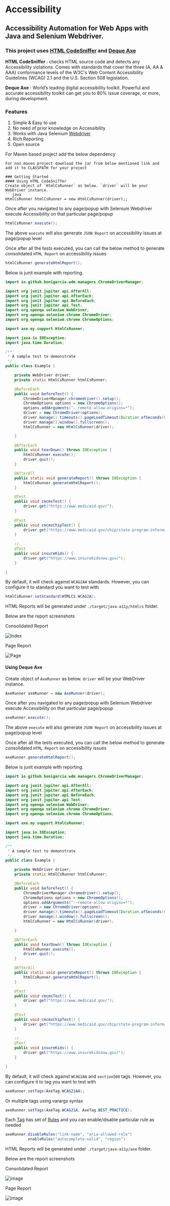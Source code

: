 # Accessibility
## Accessibility Automation for Web Apps with Java and Selenium Webdriver.

### This project uses [HTML CodeSniffer](https://squizlabs.github.io/HTML_CodeSniffer/) and [Deque Axe](https://www.deque.com/)

**HTML CodeSniffer** : checks HTML source code and detects any Accessibility violations. Comes with standards that cover the three (A, AA & AAA) conformance levels of the W3C's Web Content Accessibility Guidelines (WCAG) 2.1 and the U.S. Section 508 legislation.

**Deque Axe** : World’s leading digital accessibility toolkit. Powerful and accurate accessibility toolkit can get you to 80% issue coverage, or more, during development.


### Features
1. Simple & Easy to use
2. No need of prior knowledge on Accessibility
3. Works with Java Selenium [Webdriver](https://www.selenium.dev/projects/)
4. Rich Reporting
5. Open source

For Maven based project add the below dependency

```
For non maven project download the jar from below mentioned link and add it to CLASSPATH for your project

### Getting Started
#### Using HTML CodeSniffer
Create object of `HtmlCsRunner` as below. `driver` will be your WebDriver instance.
```java
HtmlCsRunner htmlCsRunner = new HtmlCsRunner(driver);;
```

Once after you navigated to any page/popup with Selenium Webdriver execute Accessibility on that particular page/popup
```java
htmlCsRunner.execute();
```

The above `execute` will also generate `JSON Report` on accessibility issues at page/popup level

Once after all the tests executed, you can call the below method to generate consolidated `HTML Report` on accessibility issues
```java
htmlCsRunner.generateHtmlReport();
```

Below is junit example with reporting.

```java
import io.github.bonigarcia.wdm.managers.ChromeDriverManager;

import org.junit.jupiter.api.AfterAll;
import org.junit.jupiter.api.AfterEach;
import org.junit.jupiter.api.BeforeEach;
import org.junit.jupiter.api.Test;
import org.openqa.selenium.WebDriver;
import org.openqa.selenium.chrome.ChromeDriver;
import org.openqa.selenium.chrome.ChromeOptions;

import axe.my.support.HtmlCsRunner;

import java.io.IOException;
import java.time.Duration;

/**
 * A sample test to demonstrate
 */
public class Example {

    private WebDriver driver;
    private static HtmlCsRunner htmlCsRunner;

    @BeforeEach
    public void beforeTest() {
        ChromeDriverManager.chromedriver().setup();
        ChromeOptions options = new ChromeOptions();
        options.addArguments("--remote-allow-origins=*");
        driver = new ChromeDriver(options);
        driver.manage().timeouts().pageLoadTimeout(Duration.ofSeconds(60));
        driver.manage().window().fullscreen();
        htmlCsRunner = new HtmlCsRunner(driver);

    }

    @AfterEach
    public void tearDown() throws IOException {
        htmlCsRunner.execute();
        driver.quit();
    }

    @AfterAll
    public static void generateReport() throws IOException {
        htmlCsRunner.generateHtmlReport();
    }

    @Test
    public void cmcmsTest() {
    	driver.get("https://www.medicaid.gov/");
    }
    
    @Test
    public void cmcmsChipTest() {
    	driver.get("https://www.medicaid.gov/chip/state-program-information/chip-spa/index.html/");
    }
    
    //
    @Test
    public void insureKids() {
    	driver.get("https://www.insurekidsnow.gov/");
    }

}

```

By default, it will check against `WCAG2AA` standards. However, you can configure it to standard you want to test with
```java
htmlCsRunner.setStandard(HTMLCS.WCAG2A);
```

HTML Reports will be generated under `./target/java-a11y/htmlcs` folder.

Below are the report screenshots

Consolidated Report

![Index](/readme/htmlcs_index.png)

Page Report

![Page](/readme/htmlcs_page.png)

#### Using Deque Axe
Create object of `AxeRunner` as below. `driver` will be your WebDriver instance.
```java
AxeRunner axeRunner = new AxeRunner(driver);
```

Once after you navigated to any page/popup with Selenium Webdriver execute Accessibility on that particular page/popup
```java
axeRunner.execute();
```

The above `execute` will also generate `JSON Report` on accessibility issues at page/popup level

Once after all the tests executed, you can call the below method to generate consolidated `HTML Report` on accessibility issues
```java
axeRunner.generateHtmlReport();
```

Below is junit example with reporting.

```java
import io.github.bonigarcia.wdm.managers.ChromeDriverManager;

import org.junit.jupiter.api.AfterAll;
import org.junit.jupiter.api.AfterEach;
import org.junit.jupiter.api.BeforeEach;
import org.junit.jupiter.api.Test;
import org.openqa.selenium.WebDriver;
import org.openqa.selenium.chrome.ChromeDriver;
import org.openqa.selenium.chrome.ChromeOptions;

import axe.my.support.HtmlCsRunner;

import java.io.IOException;
import java.time.Duration;

/**
 * A sample test to demonstrate
 */
public class Example {

    private WebDriver driver;
    private static HtmlCsRunner htmlCsRunner;

    @BeforeEach
    public void beforeTest() {
        ChromeDriverManager.chromedriver().setup();
        ChromeOptions options = new ChromeOptions();
        options.addArguments("--remote-allow-origins=*");
        driver = new ChromeDriver(options);
        driver.manage().timeouts().pageLoadTimeout(Duration.ofSeconds(60));
        driver.manage().window().fullscreen();
        htmlCsRunner = new HtmlCsRunner(driver);

    }

    @AfterEach
    public void tearDown() throws IOException {
        htmlCsRunner.execute();
        driver.quit();
    }

    @AfterAll
    public static void generateReport() throws IOException {
        htmlCsRunner.generateHtmlReport();
    }

    @Test
    public void cmcmsTest() {
    	driver.get("https://www.medicaid.gov/");
    }
    
    @Test
    public void cmcmsChipTest() {
    	driver.get("https://www.medicaid.gov/chip/state-program-information/chip-spa/index.html/");
    }
    
    //
    @Test
    public void insureKids() {
    	driver.get("https://www.insurekidsnow.gov/");
    }

}

```

By default, it will check against `WCAG2AA` and `section508` tags. However, you can configure it to tag you want to test with
```java
axeRunner.setTags(AxeTag.WCAG21AA);
```
Or multiple tags using varargs syntax
```java
axeRunner.setTags(AxeTag.WCAG21A, AxeTag.BEST_PRACTICE);
```

Each [Tag](https://www.deque.com/axe/core-documentation/api-documentation/#axe-core-tags) has set of [Rules](https://github.com/dequelabs/axe-core/blob/develop/doc/rule-descriptions.md) and you can enable/disable particular rule as needed
```java
axeRunner.disableRules("link-name", "aria-allowed-role")
         .enableRules("autocomplete-valid", "region")
```

HTML Reports will be generated under `./target/java-a11y/axe` folder.

Below are the report screenshots

Consolidated Report

![image](https://github.com/user-attachments/assets/1aef4cdb-0ad1-4126-8332-da4cd7fb78d7)


Page Report

![image](https://github.com/user-attachments/assets/c5c7e103-5295-42d4-b506-d39ef71adac9)

